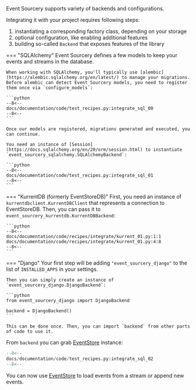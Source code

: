 Event Sourcery supports variety of backends and configurations.

Integrating it with your project requires following steps:

1. instantiating a corresponding factory class, depending on your storage
2. optional configuration, like enabling additional features
3. building so-called `Backend` that exposes features of the library

=== "SQLAlchemy"
    Event Sourcery defines a few models to keep your events and streams in the database.

    When working with SQLAlchemy, you'll typically use [alembic](https://alembic.sqlalchemy.org/en/latest/) to manage your migrations.
    Before alembic can detect Event Sourcery models, you need to register them once via `configure_models`:

    ```python
    --8<--
    docs/documentation/code/test_recipes.py:integrate_sql_00
    --8<--
    ```

    Once our models are registered, migrations generated and executed, you can continue.

    You need an instance of [Session](https://docs.sqlalchemy.org/en/20/orm/session.html) to instantiate `event_sourcery_sqlalchemy.SQLAlchemyBackend`:

    ```python
    --8<--
    docs/documentation/code/test_recipes.py:integrate_sql_01
    --8<--
    ```

=== "KurrentDB (formerly EventStoreDB)"
    First, you need an instance of `kurrentdbclient.KurrentDBClient` that represents a connection to EventStoreDB. Then, you can pass it to `event_sourcery_kurrentdb.KurrentDBBackend`:

    ```python
    --8<--
    docs/documentation/code/recipes/integrate/kurrent_01.py:1:1
    docs/documentation/code/recipes/integrate/kurrent_01.py:4:8
    --8<--
    ```

=== "Django"
    Your first step will be adding `"event_sourcery_django"` to the list of `INSTALLED_APPS` in your settings.

    Then you can simply create an instance of `event_sourcery_django.DjangoBackend`:

    ```python
    from event_sourcery_django import DjangoBackend

    backend = DjangoBackend()
    ```

    This can be done once. Then, you can import `backend` from other parts of code to use it.

From `backend` you can grab [EventStore](../reference/event_store.md) instance:

```python
--8<--
docs/documentation/code/test_recipes.py:integrate_sql_02
--8<--
```

You can now use [EventStore](../reference/event_store.md) to load events from a stream or append new events.
